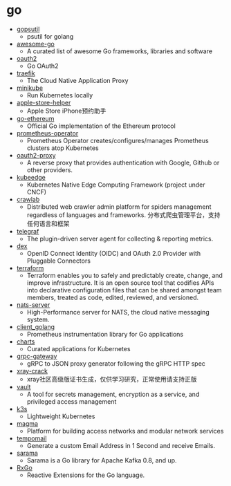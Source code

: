 # go
- [gopsutil](https://github.com/shirou/gopsutil)
  - psutil for golang
- [awesome-go](https://github.com/avelino/awesome-go)
  - A curated list of awesome Go frameworks, libraries and software
- [oauth2](https://github.com/golang/oauth2)
  - Go OAuth2
- [traefik](https://github.com/traefik/traefik)
  - The Cloud Native Application Proxy
- [minikube](https://github.com/kubernetes/minikube)
  - Run Kubernetes locally
- [apple-store-helper](https://github.com/hteen/apple-store-helper)
  - Apple Store iPhone预约助手
- [go-ethereum](https://github.com/ethereum/go-ethereum)
  - Official Go implementation of the Ethereum protocol
- [prometheus-operator](https://github.com/prometheus-operator/prometheus-operator)
  - Prometheus Operator creates/configures/manages Prometheus clusters atop Kubernetes
- [oauth2-proxy](https://github.com/oauth2-proxy/oauth2-proxy)
  - A reverse proxy that provides authentication with Google, Github or other providers.
- [kubeedge](https://github.com/kubeedge/kubeedge)
  - Kubernetes Native Edge Computing Framework (project under CNCF)
- [crawlab](https://github.com/crawlab-team/crawlab)
  - Distributed web crawler admin platform for spiders management regardless of languages and frameworks. 分布式爬虫管理平台，支持任何语言和框架
- [telegraf](https://github.com/influxdata/telegraf)
  - The plugin-driven server agent for collecting & reporting metrics.
- [dex](https://github.com/dexidp/dex)
  - OpenID Connect Identity (OIDC) and OAuth 2.0 Provider with Pluggable Connectors
- [terraform](https://github.com/hashicorp/terraform)
  - Terraform enables you to safely and predictably create, change, and improve infrastructure. It is an open source tool that codifies APIs into declarative configuration files that can be shared amongst team members, treated as code, edited, reviewed, and versioned.
- [nats-server](https://github.com/nats-io/nats-server)
  - High-Performance server for NATS, the cloud native messaging system.
- [client_golang](https://github.com/prometheus/client_golang)
  - Prometheus instrumentation library for Go applications
- [charts](https://github.com/helm/charts)
  - Curated applications for Kubernetes
- [grpc-gateway](https://github.com/grpc-ecosystem/grpc-gateway)
  - gRPC to JSON proxy generator following the gRPC HTTP spec
- [xray-crack](https://github.com/zu1k/xray-crack)
  - xray社区高级版证书生成，仅供学习研究，正常使用请支持正版
- [vault](https://github.com/hashicorp/vault)
  - A tool for secrets management, encryption as a service, and privileged access management
- [k3s](https://github.com/rancher/k3s)
  - Lightweight Kubernetes
- [magma](https://github.com/magma/magma)
  - Platform for building access networks and modular network services
- [tempomail](https://github.com/kavishgr/tempomail)
  - Generate a custom Email Address in 1 Second and receive Emails.
- [sarama](https://github.com/Shopify/sarama)
  - Sarama is a Go library for Apache Kafka 0.8, and up.
- [RxGo](https://github.com/ReactiveX/RxGo)
  - Reactive Extensions for the Go language.
